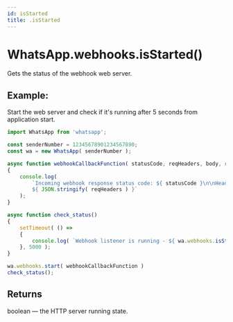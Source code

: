 ```yaml
---
id: isStarted
title: .isStarted
---
```


# WhatsApp.webhooks.isStarted()
Gets the status of the webhook web server.

## Example:
Start the web server and check if it's running after 5 seconds from application start.

```js
import WhatsApp from 'whatsapp';

const senderNumber = 12345678901234567890;
const wa = new WhatsApp( senderNumber );

async function webhookCallbackFunction( statusCode, reqHeaders, body, resp, err )
{
    console.log(
        `Incoming webhook response status code: ${ statusCode }\n\nHeaders:
        ${ JSON.stringify( reqHeaders ) }`
    );
}

async function check_status()
{
    setTimeout( () =>
    {
        console.log( `Webhook listener is running - ${ wa.webhooks.isStarted() }` );
    }, 5000 );
}

wa.webhooks.start( webhookCallbackFunction )
check_status();
```

## Returns
boolean — the HTTP server running state.
